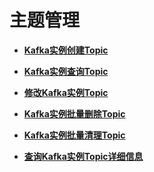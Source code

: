 # 主题管理<a name="topic_300000004"></a>

 

-   **[Kafka实例创建Topic](Kafka实例创建Topic.md)**  

-   **[Kafka实例查询Topic](Kafka实例查询Topic.md)**  

-   **[修改Kafka实例Topic](修改Kafka实例Topic.md)**  

-   **[Kafka实例批量删除Topic](Kafka实例批量删除Topic.md)**  

-   **[Kafka实例批量清理Topic](Kafka实例批量清理Topic.md)**  

-   **[查询Kafka实例Topic详细信息](查询Kafka实例Topic详细信息.md)**  


